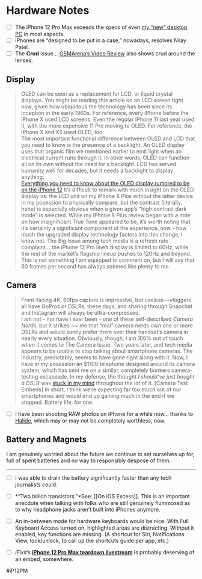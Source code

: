 # Hardware Notes
- [ ] The iPhone 12 Pro Max exceeds the specs of even [my “new” desktop PC](https://bilge.world/hp-envy-desktop) in most aspects.
- [ ] iPhones are “designed to be put in a case,” nowadays, resolves Nilay Patel.
- [ ] The **Crud** issue...
[GSMArena’s Video Review](https://youtu.be/TfRtC5cQCpA) also shows crud around the lenses.
## Display
> OLED can be seen as a replacement for LCD, or liquid crystal displays. You might be reading this article on an LCD screen right now, given how ubiquitous the technology has been since its inception in the early 1960s. For reference, every iPhone before the iPhone X used LCD screens. Even the regular iPhone 11 last year used it, with the more expensive 11 Pro moving to OLED. For reference, the iPhone X and XS used OLED, too.  
> The most important functional difference between OLED and LCD that you need to know is the presence of a backlight. An OLED display uses that organic film we mentioned earlier to emit light when an electrical current runs through it. In other words, OLED can function all on its own without the need for a backlight. LCD has served humanity well for decades, but it needs a backlight to display anything.  
[Everything you need to know about the OLED display rumored to be on the iPhone 12](https://mashable.com/article/oled-explained-iphone-apple/)
It’s difficult to remark with much insight on the OLED display vs. the LCD unit on my iPhone 8 Plus without the latter device in my posession to physically compare, but the contrast (literally, hehe) is especially obvious when a given app’s “high contrast dark mode” is selected. While my iPhone 8 Plus review began with a note on how insignificant True Tone appeared to be, it’s worth noting that it’s certainly a significant component of the experience, now - how much the upgraded display technology factors into this change, I know not.
The Big Issue among tech media is a refresh rate complaint... the iPhone 12 Pro line’s display is limited to 60Hz, while the rest of the market’s flagship lineup pushes to 120Hz and beyond. This is not something I am equipped to comment on, but I will say that 60 frames per second has always seemed like plenty to me.

## Camera
> Front-facing 4K, 60fps capture is impressive, but useless — vloggers all have GoPros or DSLRs, these days, and sharing through Snapchat and Instagram will always be ultra-compressed.   
I am not - nor have I ever been - one of these self-described *Camera Nerds*, but it strikes ~~ me that “real” camera nerds own one or more DSLRs and would surely prefer them over their handset’s camera in nearly every situation. Obviously, though, I am 100% out of touch when it comes to The Camera Issue. Two years later, and tech media appears to be unable to stop talking about smartphone cameras. The industry, predictably, seems to have gone right along with it. Now, I have in my posession an $1100 telephone designed around its camera system, which has sent me on a similar, completely bonkers camera-testing escapaade. In my defense, the thought *I should’ve just bought a DSLR* was [stuck in my mind](https://twitter.com/neoyokel/status/1344559416968966144?s=21) throughout the lot of it.
[Camera Test Embeds]
In short, I think we’re expecting far too much out of our smartphones and would end up gaining much in the end if we stopped. Battery life, for one.
- [ ] I have been shooting RAW photos on iPhone for a while now... thanks to [Halide](https://apps.apple.com/us/app/halide-mark-ii-pro-camera/id885697368), which may or may not be completely worthless, now.

## Battery and Magnets
I am genuinely worried about the future we continue to set ourselves up for, full of spent batteries and no way to responsibly despose of them.
- - - -
- [ ] I was able to drain the battery significantly faster than any tech journalists could.

- [ ] *“Two billion transistors.”*See: [[On iOS Excess]]. This is an important anecdote when talking with folks who are still genuinely flummoxed as to why headphone jacks aren’t built into iPhones anymore. 

- [ ] An in-between mode for hardware keyboards would be nice. With Full Keyboard Access turned on, highlighted areas are distracting. Without it enabled, key functions are missing. (A shortcut for Siri, Notifications View, lock/unlock, to call up the shortcuts guide per app, etc.)

- [ ] *iFixit*’s **[iPhone 12 Pro Max teardown livestream](https://youtu.be/EXjDFdNVnXo)** is probably deserving of an embed, somewhere.

#iP12PM